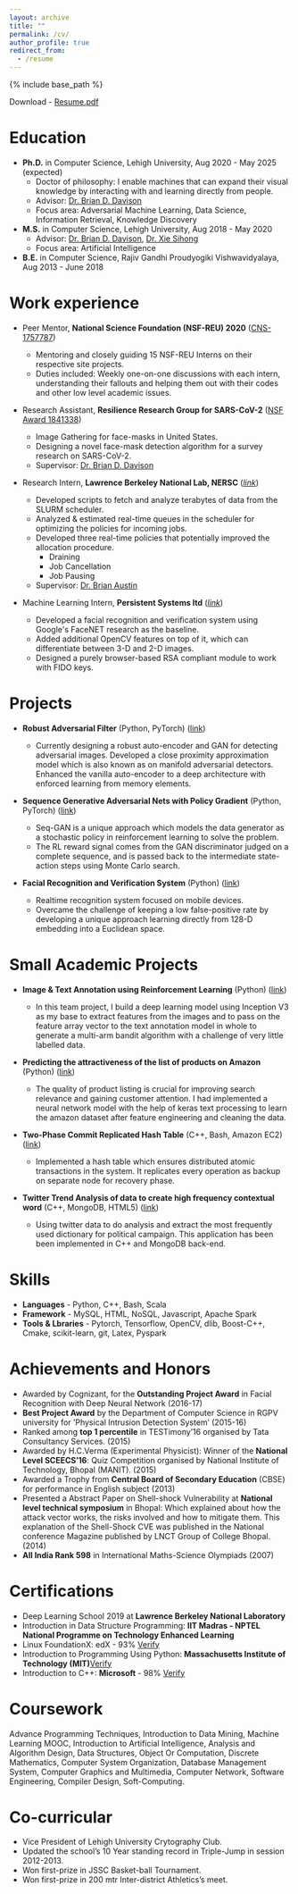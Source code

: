```yaml
---
layout: archive
title: ""
permalink: /cv/
author_profile: true
redirect_from:
  - /resume
---
```


{% include base_path %}

Download - [Resume.pdf](https://eashanadhikarla.github.io/files/Resume.pdf)

Education
======
* <b>Ph.D.</b> in Computer Science, Lehigh University, Aug 2020 - May 2025 (expected)
  * Doctor of philosophy: I enable machines that can expand their visual knowledge by interacting with and learning directly from people.
  * Advisor:  <a href="http://www.cse.lehigh.edu/~brian/">Dr. Brian D. Davison</a>
  * Focus area: Adversarial Machine Learning, Data Science, Information Retrieval, Knowledge Discovery
* <b>M.S.</b> in Computer Science, Lehigh University, Aug 2018 - May 2020
  * Advisor: <a href="http://www.cse.lehigh.edu/~brian/">Dr. Brian D. Davison</a>, <a href="http://www.cse.lehigh.edu/~sxie/">Dr. Xie Sihong</a>
  * Focus area: Artificial Intelligence
* <b>B.E.</b> in Computer Science, Rajiv Gandhi Proudyogiki Vishwavidyalaya, Aug 2013 - June 2018

Work experience
======
* Peer Mentor, <b>National Science Foundation (NSF-REU) 2020</b> (<a href="https://www.nsf.gov/awardsearch/showAward?AWD_ID=1757787">CNS-1757787</a>)
  * Mentoring and closely guiding 15 NSF-REU Interns on their respective site projects.
  * Duties included: Weekly one-on-one discussions with each intern, understanding their fallouts and helping them out with their codes and other low level academic issues.

* Research Assistant, <b>Resilience Research Group for SARS-CoV-2</b> (<a href="https://converge.colorado.edu/resources/covid-19/working-groups/issues-impacts-recovery/cultural-perceptions-of-risk-behavioral-responses-and-community-resilience-in-covid-19">NSF Award 1841338</a>)
  * Image Gathering for face-masks in United States.
  * Designing a novel face-mask detection algorithm for a survey research on SARS-CoV-2.
  * Supervisor: <a href="http://www.cse.lehigh.edu/~brian/">Dr. Brian D. Davison</a>

* Research Intern, <b>Lawrence Berkeley National Lab, NERSC</b> (<a href="https://cs.lbl.gov/news-media/news/2019/summer-student-researchers-wrap-up/"><i>link</i></a>) <!-- Embedded Link: https://cdn.cp.adobe.io/content/2/video/3d0f97fc-0135-492b-b4f0-6c0d269cc2d7/embed?api_key=MarvelCP1 -->
  * Developed scripts to fetch and analyze terabytes of data from the SLURM scheduler.
  * Analyzed & estimated real-time queues in the scheduler for optimizing the policies for incoming jobs.
  * Developed three real-time policies that potentially improved the allocation procedure.
    * Draining
    * Job Cancellation
    * Job Pausing
  * Supervisor: <a href="https://www.nersc.gov/about/nersc-staff/advanced-technologies-group/brian-austin/">Dr. Brian Austin</a>

* Machine Learning Intern, <b>Persistent Systems ltd</b> (<a href="https://github.com/eashanadhikarla/Facial-Recognition-with-DNN"><i>link</i></a>)
  * Developed a facial recognition and verification system using Google's FaceNET research as the baseline.
  * Added additional OpenCV features on top of it, which can differentiate between 3-D and 2-D images.
  * Designed a purely browser-based RSA compliant module to work with FIDO keys.

Projects
========
* <b>Robust Adversarial Filter</b> (Python, PyTorch) (<a href="https://github.com/eashanadhikarla/">link</a>)
  * Currently designing a robust auto-encoder and GAN for detecting adversarial images. Developed a close proximity approximation model which is also known as on manifold adversarial detectors. Enhanced the vanilla auto-encoder to a deep architecture with enforced learning from memory elements.

* <b>Sequence Generative Adversarial Nets with Policy Gradient</b> (Python, PyTorch) (<a href="https://github.com/eashanadhikarla/seqGAN">link</a>)
  * Seq-GAN is a unique approach which models the data generator as a stochastic policy in reinforcement learning to solve the problem.
  * The RL reward signal comes from the GAN discriminator judged on a complete sequence, and is passed back to the intermediate state- action steps using Monte Carlo search.

* <b>Facial Recognition and Verification System</b> (Python) (<a href="https://github.com/eashanadhikarla/Facial-Recognition-with-DNN">link</a>)
  * Realtime recognition system focused on mobile devices.
  * Overcame the challenge of keeping a low false-positive rate by developing a unique approach learning directly from 128-D embedding into a Euclidean space.

Small Academic Projects
======
* <b>Image & Text Annotation using Reinforcement Learning</b> (Python) (<a href=" https://github.com/eashanadhikarla/Image-Text-Annotation-Using-Reinforcement-Learning">link</a>)
  * In this team project, I build a deep learning model using Inception V3 as my base to extract features from the images and to pass on the feature array vector to the text annotation model in whole to generate a multi-arm bandit algorithm with a challenge of very little labelled data.

* <b>Predicting the attractiveness of the list of products on Amazon</b> (Python) (<a href="https://github.com/eashanadhikarla/product_listing_attractiveness">link</a>)
  * The quality of product listing is crucial for improving search relevance and gaining customer attention. I had implemented a neural network model with the help of keras text processing to learn the amazon dataset after feature engineering and cleaning the data. 

* <b>Two-Phase Commit Replicated Hash Table</b> (C++, Bash, Amazon EC2) (<a href="https://github.com/eashanadhikarla/Atomic-Commit-Protocol-2PC">link</a>)
  * Implemented a hash table which ensures distributed atomic transactions in the system. It replicates every operation as backup on separate node for recovery phase.

* <b>Twitter Trend Analysis of data to create high frequency contextual word</b> (C++, MongoDB, HTML5) (<a href="https://github.com/eashanadhikarla/Twitter-Trend-Analyzer">link</a>)
  * Using twitter data to do analysis and extract the most frequently used dictionary for political campaign. This application has been been implemented in C++ and MongoDB back-end.

Skills
======
* <b>Languages</b>        - Python, C++, Bash, Scala
* <b>Framework</b>        - MySQL, HTML, NoSQL, Javascript, Apache Spark
* <b>Tools & Lbraries</b> - Pytorch, Tensorflow, OpenCV, dlib, Boost-C++, Cmake, scikit-learn, git, Latex,    Pyspark

Achievements and Honors
======
* Awarded by Cognizant, for the <b>Outstanding Project Award</b> in Facial Recognition with Deep Neural Network (2016-17) 
* <b>Best Project Award</b> by the Department of Computer Science in RGPV university for ’Physical Intrusion Detection System’ (2015-16) 
* Ranked among <b>top 1 percentile</b> in TESTimony’16 organised by Tata Consultancy Services. (2015) 
* Awarded by H.C.Verma (Experimental Physicist): Winner of the <b>National Level SCEECS’16</b>: Quiz Competition organised by National Institute of Technology, Bhopal (MANIT). (2015) 
* Awarded a Trophy from <b>Central Board of Secondary Education</b> (CBSE) for performance in English subject (2013)
* Presented a Abstract Paper on Shell-shock Vulnerability at <b>National level technical symposium</b> in Bhopal: Which explained about how the attack vector works, the risks involved and how to mitigate them. This explanation of the Shell-Shock CVE was published in the National conference Magazine published by LNCT Group of College Bhopal. (2014)
* <b>All India Rank 598</b> in International Maths-Science Olympiads (2007) 

Certifications
======
* Deep Learning School 2019 at <b>Lawrence Berkeley National Laboratory</b>
* Introduction in Data Structure Programming: <b>IIT Madras - NPTEL National Programme on Technology Enhanced Learning</b>
* Linux FoundationX: edX - 93%  <a href="https://verify.edx.org/cert/3e017788d8214d68831eb2b76e6ea699">Verify</a>
* Introduction to Programming Using Python: <b>Massachusetts Institute of Technology (MIT)</b><a href="https://verify.edx.org/cert/e0d7c1ef5a084f37a95c094e2b056457">Verify</a> 
* Introduction to C++: <b>Microsoft</b> - 98% <a href="https://courses.edx.org/certificates/a63e9a2057e44639a4f03aba08fd7a04">Verify</a> 

Coursework
======
Advance Programming Techniques, Introduction to Data Mining, Machine Learning MOOC, Introduction to Artificial Intelligence, Analysis and Algorithm Design, Data Structures, Object Or Computation, Discrete Mathematics, Computer System Organization, Database Management System, Computer Graphics and Multimedia, Computer Network, Software Engineering, Compiler Design, Soft-Computing.

Co-curricular
======
* Vice President of Lehigh University Crytography Club.
* Updated the school’s 10 Year standing record in Triple-Jump in session 2012-2013. 
* Won first-prize in JSSC Basket-ball Tournament.
* Won first-prize in 200 mtr Inter-district Athletics’s meet.

<!-- Publications
======
  <ul>{% for post in site.publications %}
    {% include archive-single-cv.html %}
  {% endfor %}</ul> -->
  
<!-- Talks
======
  <ul>{% for post in site.talks %}
    {% include archive-single-talk-cv.html %}
  {% endfor %}</ul>
  
Teaching
======
  <ul>{% for post in site.teaching %}
    {% include archive-single-cv.html %}
  {% endfor %}</ul> -->